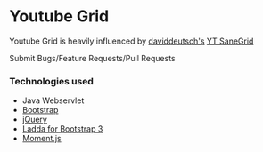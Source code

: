 # Youtube Grid


Youtube Grid is heavily influenced by [daviddeutsch's](https://github.com/daviddeutsch)	[YT SaneGrid](http://daviddeutsch.github.io/yt-sanegrid/)


Submit Bugs/Feature Requests/Pull Requests

### Technologies used
* Java Webservlet
* [Bootstrap](http://getbootstrap.com/)
* [jQuery](https://jquery.com/)
* [Ladda for Bootstrap 3](https://github.com/msurguy/Ladda-bootstrap)
* [Moment.js](http://momentjs.com/)
